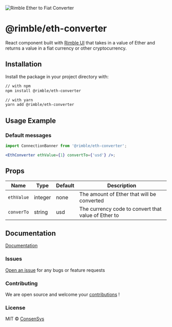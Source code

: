 ![Rimble Ether to Fiat Converter](./_assets/eth-fiat-converter.png)

# @rimble/eth-converter

React component built with [Rimble UI](https://github.com/ConsenSys/rimble-ui) that takes in a value of Ether and returns a value in a fiat currency or other cryptocurrency.

## Installation

Install the package in your project directory with:

```sh
// with npm
npm install @rimble/eth-converter

// with yarn
yarn add @rimble/eth-converter
```

## Usage Example

### Default messages

```jsx
import ConnectionBanner from '@rimble/eth-converter';

<EthConverter ethValue={1} convertTo={'usd'} />;
```

## Props

| Name       | Type    | Default | Description                                         |
| ---------- | ------- | ------- | --------------------------------------------------- |
| `ethValue` | integer | none    | The amount of Ether that will be converted          |
| `converTo` | string  | usd     | The currency code to convert that value of Ether to |

## Documentation

[Documentation](https://rimble.consensys.design)

### Issues

[Open an issue](https://github.com/ConsenSys/rimble-web3-components/issues) for any bugs or feature requests

### Contributing

We are open source and welcome your [contributions](https://github.com/ConsenSys/rimble-web3-components/CONTRIBUTIONS.md) !

### License

MIT © [ConsenSys](https://github.com/ConsenSys)
